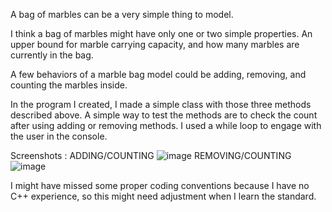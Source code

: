 A bag of marbles can be a very simple thing to model. 

I think a bag of marbles might have only one or two simple properties. 
An upper bound for marble carrying capacity, and how many marbles are currently in the bag. 

A few behaviors of a marble bag model could be adding, removing, and counting the marbles inside.

In the program I created, I made a simple class with those three methods described above. A simple way to test the methods are to check the count
after using adding or removing methods. I used a while loop to engage with the user in the console. 

Screenshots :
ADDING/COUNTING
![image](https://github.com/otis425/CS260/assets/71042122/0961636c-4ae0-4555-b8b7-4406e23b810c)
REMOVING/COUNTING
![image](https://github.com/otis425/CS260/assets/71042122/c406f182-f9de-4897-92bf-307e5d758a2d)

I might have missed some proper coding conventions because I have no C++ experience, so this might need adjustment when I learn the standard.
